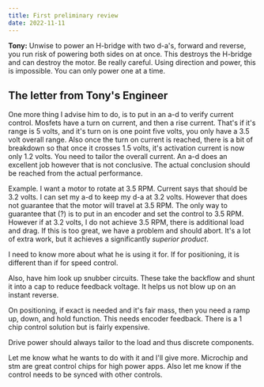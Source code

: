 ```yaml
---
title: First preliminary review
date: 2022-11-11
---
```


**Tony:** Unwise to power an H-bridge with two d-a's, forward and reverse, you run risk of powering both sides on at once. This destroys the H-bridge and can destroy the motor. Be really careful. Using direction and power, this is impossible. You can only power one at a time.


## The letter from Tony's Engineer

One more thing I advise him to do, is to put in an a-d to verify current control. 
Mosfets have a turn on current, and then a rise current. 
That's if it's range is 5 volts, and it's turn on is one point five volts, you only have a 3.5 volt overall range. 
Also once the turn on current is reached, there is a bit of breakdown so that once it crosses 1.5 volts, it's activation current is now only 1.2 volts. 
You need to tailor the overall current. 
An a-d does an excellent job however that is not conclusive. 
The actual conclusion should be reached from the actual performance. 

Example. I want a motor to rotate at 3.5 RPM. 
Current says that should be 3.2 volts. 
I can set my a-d to keep my d-a at 3.2 volts. 
However that does not guarantee that the motor will travel at 3.5 RPM. 
The only way to guarantee that (?) is to put in an encoder and set the control to 3.5 RPM.
However if at 3.2 volts, I do not achieve 3.5 RPM, there is additional load and drag. 
If this is too great, we have a problem and should abort. 
It's a lot of extra work, but it achieves a significantly _superior product_.

I need to know more about what he is using it for.
If for positioning, it is different than if for speed control.

Also, have him look up snubber circuits. These take the backflow and shunt it into a cap to reduce feedback voltage. It helps us not blow up on an instant reverse. 

On positioning, if exact is needed and it's fair mass, 
then you need a ramp up, down, and hold function.
This needs encoder feedback.
There is a 1 chip control solution but is fairly expensive.

Drive power should always tailor to the load and thus discrete components. 

Let me know what he wants to do with it and I'll give more. 
Microchip and stm are great control chips for high power apps.
Also let me know if the control needs to be synced with other controls.